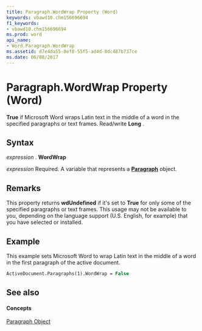 ```yaml
---
title: Paragraph.WordWrap Property (Word)
keywords: vbawd10.chm156696694
f1_keywords:
- vbawd10.chm156696694
ms.prod: word
api_name:
- Word.Paragraph.WordWrap
ms.assetid: d7e4da55-8ef8-55f5-ad4d-8dc487b737ce
ms.date: 06/08/2017
---
```



# Paragraph.WordWrap Property (Word)

 **True** if Microsoft Word wraps Latin text in the middle of a word in the specified paragraphs or text frames. Read/write **Long** .


## Syntax

 _expression_ . **WordWrap**

 _expression_ Required. A variable that represents a **[Paragraph](Word.Paragraph.md)** object.


## Remarks

This property returns  **wdUndefined** if it's set to **True** for only some of the specified paragraphs or text frames. This usage may not be available to you, depending on the language support (U.S. English, for example) that you have selected or installed.


## Example

This example sets Microsoft Word to wrap Latin text in the middle of a word in the first paragraph of the active document.


```vb
ActiveDocument.Paragraphs(1).WordWrap = False
```


## See also


#### Concepts


[Paragraph Object](Word.Paragraph.md)

